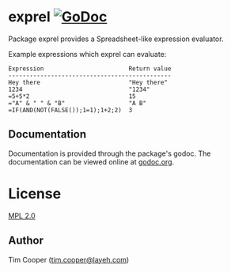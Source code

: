 # exprel [![GoDoc](https://godoc.org/layeh.com/exprel?status.svg)](https://godoc.org/layeh.com/exprel)

Package exprel provides a Spreadsheet-like expression evaluator.

Example expressions which exprel can evaluate:

    Expression                        Return value
    ----------------------------------------------
    Hey there                         "Hey there"
    1234                              "1234"
    =5+5*2                            15
    ="A" & " " & "B"                  "A B"
    =IF(AND(NOT(FALSE());1=1);1+2;2)  3

## Documentation

Documentation is provided through the package's godoc. The documentation can be viewed online at [godoc.org](https://godoc.org/layeh.com/exprel).

# License

[MPL 2.0](https://www.mozilla.org/en-US/MPL/2.0/)

## Author

Tim Cooper (<tim.cooper@layeh.com>)
